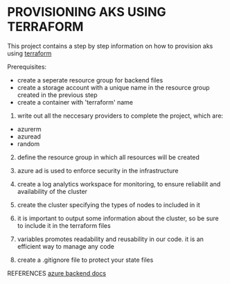 # PROVISIONING AKS USING TERRAFORM

This project contains a step by step information on how to provision aks using [terraform]()

Prerequisites:
- create a seperate resource group for backend files
- create a storage account with a unique name in the resource  group created in the previous step
- create a container with 'terraform' name

01. write out all the neccesary providers to complete the project, which are:
- azurerm
- azuread
- random

02. define the resource group in which all resources will be created

03. azure ad is used to enforce security in the infrastructure

04. create a log analytics workspace for monitoring, to ensure reliabilit and   availability of the cluster

05. create the cluster specifying the types of nodes to included in it

06. it is important to output some information about the cluster, so be sure to include it in the terraform files

07. variables promotes readability and reusability in our code.
    it is an efficient way to manage any code

08. create a .gitignore file to protect your state files

















REFERENCES
[azure backend docs](https://developer.hashicorp.com/terraform/language/settings/backends/azurerm)
